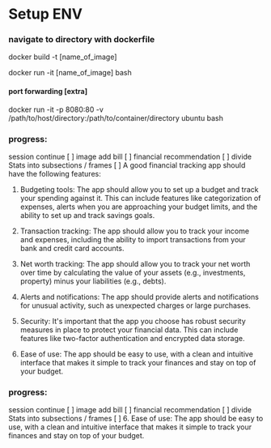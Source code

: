 # Setup ENV

### navigate to directory with dockerfile
docker build -t [name_of_image]

docker run -it [name_of_image] bash



#### port forwarding [extra]
docker run -it -p 8080:80 -v /path/to/host/directory:/path/to/container/directory ubuntu bash



### progress:
session continue [ ]
image add bill [ ]
financial recommendation [ ]
divide Stats into subsections / frames [ ]
A good financial tracking app should have the following features:

1. Budgeting tools: The app should allow you to set up a budget and track your spending against it. This can include features like categorization of expenses, alerts when you are approaching your budget limits, and the ability to set up and track savings goals.

2. Transaction tracking: The app should allow you to track your income and expenses, including the ability to import transactions from your bank and credit card accounts.

3. Net worth tracking: The app should allow you to track your net worth over time by calculating the value of your assets (e.g., investments, property) minus your liabilities (e.g., debts).

4. Alerts and notifications: The app should provide alerts and notifications for unusual activity, such as unexpected charges or large purchases.

5. Security: It's important that the app you choose has robust security measures in place to protect your financial data. This can include features like two-factor authentication and encrypted data storage.

6. Ease of use: The app should be easy to use, with a clean and intuitive interface that makes it simple to track your finances and stay on top of your budget.

### progress:
session continue [ ]
image add bill [ ]
financial recommendation [ ]
divide Stats into subsections / frames [ ]
6. Ease of use: The app should be easy to use, with a clean and intuitive interface that makes it simple to track your finances and stay on top of your budget.